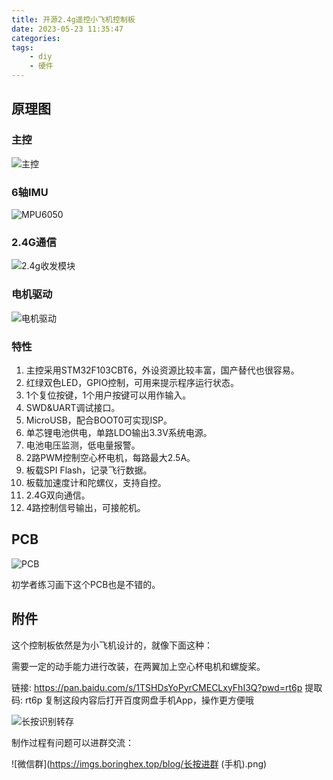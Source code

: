 ```yaml
---
title: 开源2.4g遥控小飞机控制板
date: 2023-05-23 11:35:47
categories:
tags:
    - diy
    - 硬件
---
```


## 原理图

### 主控

![主控](https://imgs.boringhex.top/blog/20230518222840.png)

<!-- more -->

### 6轴IMU

![MPU6050](https://imgs.boringhex.top/blog/20230518223457.png)

### 2.4G通信

![2.4g收发模块](https://imgs.boringhex.top/blog/20230518223621.png)

### 电机驱动

![电机驱动](https://imgs.boringhex.top/blog/20230518223724.png)

### 特性

1. 主控采用STM32F103CBT6，外设资源比较丰富，国产替代也很容易。
2. 红绿双色LED，GPIO控制，可用来提示程序运行状态。
3. 1个复位按键，1个用户按键可以用作输入。
4. SWD&UART调试接口。
5. MicroUSB，配合BOOT0可实现ISP。
6. 单芯锂电池供电，单路LDO输出3.3V系统电源。
7. 电池电压监测，低电量报警。
8. 2路PWM控制空心杯电机，每路最大2.5A。
9. 板载SPI Flash，记录飞行数据。
10. 板载加速度计和陀螺仪，支持自控。
11. 2.4G双向通信。
12. 4路控制信号输出，可接舵机。

## PCB

![PCB](https://imgs.boringhex.top/blog/20230518224820.png)

初学者练习画下这个PCB也是不错的。

## 附件

这个控制板依然是为小飞机设计的，就像下面这种：

需要一定的动手能力进行改装，在两翼加上空心杯电机和螺旋桨。

链接: https://pan.baidu.com/s/1TSHDsYoPyrCMECLxyFhI3Q?pwd=rt6p 提取码: rt6p 复制这段内容后打开百度网盘手机App，操作更方便哦 

![长按识别转存](https://imgs.boringhex.top/blog/baidupan-qr-tinyplane.png)

制作过程有问题可以进群交流：

![微信群](https://imgs.boringhex.top/blog/长按进群 (手机).png)
